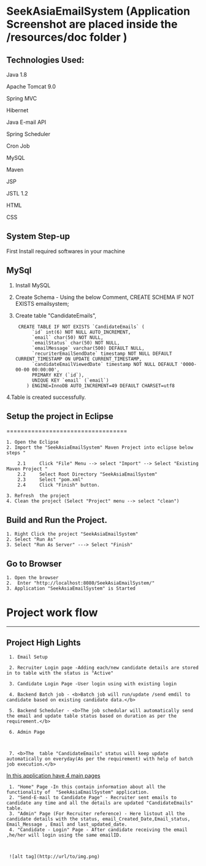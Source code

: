 SeekAsiaEmailSystem  (Application Screenshot are placed inside the /resources/doc folder )
===========
## Technologies Used:
 Java 1.8
 
 Apache Tomcat 9.0
 
 Spring MVC
 
 Hibernet
 
 Java E-mail API
 
 Spring Scheduler
 
 Cron Job
 
 MySQL
 
 Maven
 
 JSP
 
 JSTL 1.2
 
 HTML
 
 CSS

## System Step-up
  First Install required softwares in your machine

## MySql
 
 1. Install MySQL 
 
 2. Create Schema - Using the below Comment,
 	CREATE SCHEMA IF NOT EXISTS emailsystem;
 		 
 3. Create table "CandidateEmails",
 
 		 CREATE TABLE IF NOT EXISTS `CandidateEmails` (
			  `id` int(6) NOT NULL AUTO_INCREMENT,
			  `email` char(50) NOT NULL,
			  `emailStatus` char(50) NOT NULL,
			  `emailMessage` varchar(500) DEFAULT NULL,
			  `recuriterEmailSendDate` timestamp NOT NULL DEFAULT CURRENT_TIMESTAMP ON UPDATE CURRENT_TIMESTAMP,
			  `candidateEmailViewedDate` timestamp NOT NULL DEFAULT '0000-00-00 00:00:00',
			  PRIMARY KEY (`id`),
			  UNIQUE KEY `email` (`email`)
			) ENGINE=InnoDB AUTO_INCREMENT=49 DEFAULT CHARSET=utf8
			
4.Table is created successfully.

## Setup the project in Eclipse
==================================

 	1. Open the Eclipse
 	2. Import the "SeekAsiaEmailSystem" Maven Project into eclipse below steps "

	  	2.1		Click "File" Menu --> select "Import" --> Select "Existing Maven Project "
	  	2.2		Select Root Directory "SeekAsiaEmailSystem"
	  	2.3		Select "pom.xml" 
	  	2.4		Click "Finish" button.
	  	
	3. Refresh  the project
	4. Clean the project (Select "Project" menu --> select "clean")
	
	
## Build and  Run the Project.
	
	1. Right Click the project "SeekAsiaEmailSystem"
	2. Select "Run As"
	3. Select "Run As Server" ---> Select "Finish"

## Go to Browser
	1. Open the browser
	2.  Enter "http://localhost:8080/SeekAsiaEmailSystem/"
	3. Application "SeekAsiaEmailSystem" is Started
	
# Project work flow
----------------------
  
## Project High Lights

   	 1. Email Setup
    
   	 2. Recruiter Login page -Adding each/new candidate details are stored in to table with the status is "Active"
    
   	 3. Candidate Login Page -User login using with existing login
    
   	 4. Backend Batch job - <b>Batch job will run/update /send emdil to candidate based on existing candidate data.</b>
    
   	 5. Backend Scheduler - <b>The job schedular will automatically send the email and update table status based on duration as per the  requirement.</b>
   	 
   	 6. Admin Page
   	 
   	 
   	 
   	 7. <b>The  table "CandidateEmails" status will keep update automatically on everyday(As per the requirement) with help of batch job execution.</b>
    
<u>In this application have 4 main pages</u>
    
	 1. "Home" Page -In this contain information about all the functionality of  "SeekAsiaEmailSystem" application. 
	 2. "Send-E-mail to Candidate Page" - Recruiter sent emails to candidate any time and all the details are updated "CandidateEmails" table.
	 3. "Admin" Page (For Recruiter reference) - Here listout all the candidate details with the status, email_Created_Date,Email_status, Email_Message , Email and last_updated_date.
	 4. "Candidate - Login" Page - After candidate receiving the email ,he/her will login using the same emailID.
	 
	 
	 
	 ![alt tag](http://url/to/img.png)
